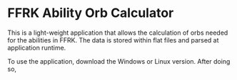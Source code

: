 # FFRK Ability Orb Calculator

This is a light-weight application that allows the calculation of orbs needed for the abilities in FFRK. The data is stored within flat files and parsed at application runtime.

To use the application, download the Windows or Linux version. After doing so, <will finish soon>
